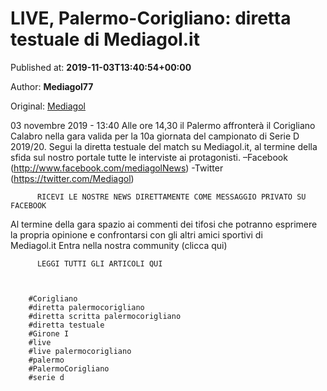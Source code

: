
# LIVE, Palermo-Corigliano: diretta testuale di Mediagol.it

Published at: **2019-11-03T13:40:54+00:00**

Author: **Mediagol77**

Original: [Mediagol](https://www.mediagol.it/live/live-palermo-corigliano-diretta-testuale-di-mediagol-it/)

03 novembre 2019 - 13:40
Alle ore 14,30 il Palermo affronterà il Corigliano Calabro nella gara valida per la 10a giornata del campionato di Serie D 2019/20.
Segui la diretta testuale del match su Mediagol.it, al termine della sfida sul nostro portale tutte le interviste ai protagonisti.
–Facebook (http://www.facebook.com/mediagolNews)
-Twitter (https://twitter.com/Mediagol)

        
          RICEVI LE NOSTRE NEWS DIRETTAMENTE COME MESSAGGIO PRIVATO SU FACEBOOK
        
      
Al termine della gara spazio ai commenti dei tifosi che potranno esprimere la propria opinione e confrontarsi con gli altri amici sportivi di Mediagol.it Entra nella nostra community (clicca qui)

        
          LEGGI TUTTI GLI ARTICOLI QUI
        
      

        #Corigliano
        #diretta palermocorigliano
        #diretta scritta palermocorigliano
        #diretta testuale
        #Girone I
        #live
        #live palermocorigliano
        #palermo
        #PalermoCorigliano
        #serie d
      
